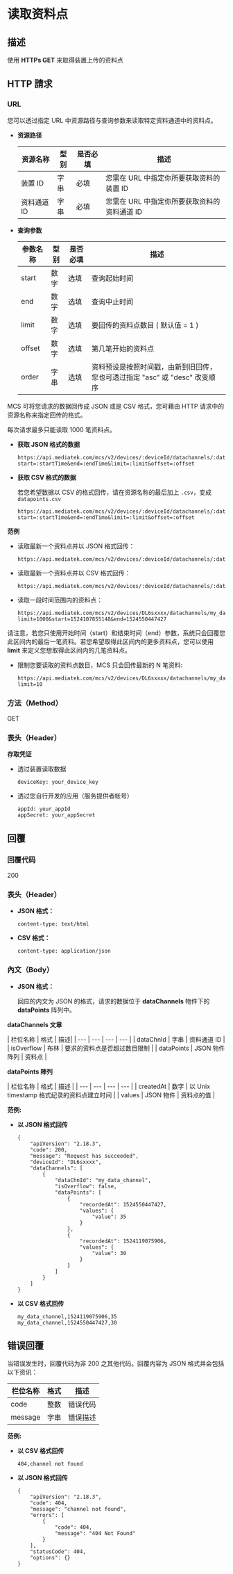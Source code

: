 # 读取资料点

## 描述

使用 **HTTPs GET** 来取得装置上传的资料点

## HTTP 請求
### URL

您可以透过指定 URL 中资源路径与查询参数来读取特定资料通道中的资料点。

* **资源路径**

	| 资源名称 | 型别 | 是否必填 | 描述 |
	| --- | --- | --- | --- |
	| 装置 ID | 字串 | 必填 | 您需在 URL 中指定你所要获取资料的装置 ID |
	| 资料通道 ID | 字串 | 必填 | 您需在 URL 中指定你所要获取资料的资料通道 ID |


* **查询参数**

	| 参数名称 | 型别 | 是否必填 | 描述 |
	| --- | --- | --- | --- |
	| start | 数字 | 选填 | 查询起始时间 |
	| end | 数字 | 选填 | 查询中止时间 |
	| limit | 数字 | 选填 | 要回传的资料点数目 ( 默认值 = 1 ) |
	| offset | 数字 | 选填 | 第几笔开始的资料点 |
	| order | 字串 | 选填 | 资料预设是按照时间戳，由新到旧回传，您也可透过指定 "asc" 或 "desc" 改变顺序  |
	
	
MCS 可将您请求的数据回传成 JSON 或是 CSV 格式，您可藉由 HTTP 请求中的资源名称来指定回传的格式。

每次请求最多只能读取 1000 笔资料点。

* **获取 JSON 格式的数据**

	```
	https://api.mediatek.com/mcs/v2/devices/:deviceId/datachannels/:datachannelId/datapoints?start=:startTime&end=:endTime&limit=:limit&offset=:offset
	
	```

* **获取 CSV 格式的数据**

	若您希望数据以 CSV 的格式回传，请在资源名称的最后加上 `.csv`，变成 `datapoints.csv`

	```
	https://api.mediatek.com/mcs/v2/devices/:deviceId/datachannels/:datachannelId/datapoints.csv?start=:startTime&end=:endTime&limit=:limit&offset=:offset
	
	```

**范例**

* 读取最新一个资料点并以 JSON 格式回传：

	```
	https://api.mediatek.com/mcs/v2/devices/:deviceId/datachannels/:datachannelId/datapoints
	```

* 读取最新一个资料点并以 CSV 格式回传：

	```
	https://api.mediatek.com/mcs/v2/devices/:deviceId/datachannels/:datachannelId/datapoints.csv
	```

* 读取一段时间范围内的资料点：

	```
	https://api.mediatek.com/mcs/v2/devices/DL6sxxxx/datachannels/my_data_channel/datapoints?limit=1000&start=1524107855148&end=1524550447427
	```

请注意，若您只使用开始时间（start）和结束时间（end）参数，系统只会回覆您此区间内的最后一笔资料。若您希望取得此区间内的更多资料点，您可以使用 **limit** 来定义您想取得此区间内的几笔资料点。


* 限制您要读取的资料点数目，MCS 只会回传最新的 N 笔资料:

	```
	https://api.mediatek.com/mcs/v2/devices/DL6sxxxx/datachannels/my_data_channel/datapoints?limit=10	
	```


### 方法（Method）
GET


### 表头（Header）

**存取凭证**

* 透过装置读取数据

	```
	deviceKey: your_device_key
	```
* 透过您自行开发的应用（服务提供者帐号）

	```
	appId: your_appId
	appSecret: your_appSecret
	```


## 回覆

### 回覆代码
200

### 表头（Header）

* **JSON 格式：**

	```
	content-type: text/html
	```

* **CSV 格式：**
	
	```
	content-type: application/json	
	```
	
### 內文（Body）

* **JSON 格式：**

	回应的内文为 JSON 的格式，请求的数据位于 **dataChannels** 物件下的 **dataPoints** 阵列中。


**dataChannels 文章**

| 栏位名称 | 格式 | 描述|
| --- | --- | --- | --- |
| dataChnId | 字串 | 资料通道 ID |
| isOverflow | 布林 | 要求的资料点是否超过数目限制 |
| dataPoints | JSON 物件阵列 | 资料点 |


**dataPoints 陣列**

| 栏位名称 | 格式 | 描述 |
| --- | --- | --- | --- |
| createdAt | 数字 | 以 Unix timestamp 格式纪录的资料点建立时间 |
| values | JSON 物件 | 资料点的值 |


**范例:**

* **以 JSON 格式回传**

	```
	{
	    "apiVersion": "2.18.3",
	    "code": 200,
	    "message": "Request has succeeded",
	    "deviceId": "DL6sxxxx",
	    "dataChannels": [
	        {
	            "dataChnId": "my_data_channel",
	            "isOverflow": false,
	            "dataPoints": [
	                {
	                    "recordedAt": 1524550447427,
	                    "values": {
	                        "value": 35
	                    }
	                },
	                {
	                    "recordedAt": 1524119075906,
	                    "values": {
	                        "value": 30
	                    }
	                }
	            ]
	        }
	    ]
	}
	```

* **以 CSV 格式回传**

	```
	my_data_channel,1524119075906,35
	my_data_channel,1524550447427,30
	```



## 错误回覆

当错误发生时，回覆代码为非 200 之其他代码。回覆内容为 JSON 格式并会包括以下资讯：


| 栏位名称 | 格式 | 描述 |
| --- | --- | --- |
| code | 整数 | 错误代码 |
| message | 字串 | 错误描述 |



**范例:**

* **以 CSV 格式回传**

	```
	404,channel not found
	```
	
* **以 JSON 格式回传**	
	
	```
	{
	    "apiVersion": "2.18.3",
	    "code": 404,
	    "message": "channel not found",
	    "errors": [
	        {
	            "code": 404,
	            "message": "404 Not Found"
	        }
	    ],
	    "statusCode": 404,
	    "options": {}
	}
	```

